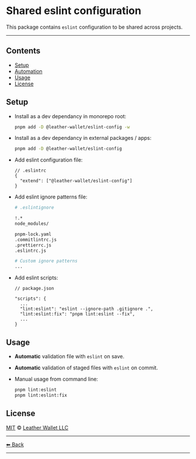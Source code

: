 # Shared eslint configuration

This package contains `eslint` configuration to be shared across projects.

---

## Contents

- [Setup](#setup)
- [Automation](#automation)
- [Usage](#usage)
- [License](#license)

## Setup

- Install as a dev dependancy in monorepo root:

  ```sh
  pnpm add -D @leather-wallet/eslint-config -w
  ```

- Install as a dev dependancy in external packages / apps:

  ```sh
  pnpm add -D @leather-wallet/eslint-config
  ```

- Add eslint configuration file:

  ```jsonc
  // .eslintrc
  {
    "extend": ["@leather-wallet/eslint-config"]
  }
  ```

- Add eslint ignore patterns file:

  ```sh
  # .eslintignore

  !.*
  node_modules/

  pnpm-lock.yaml
  .commitlintrc.js
  .prettierrc.js
  .eslintrc.js

  # Custom ignore patterns
  ...
  ```

- Add eslint scripts:

  ```jsonc
  // package.json

  "scripts": {
    ...
    "lint:eslint": "eslint --ignore-path .gitignore .",
    "lint:eslint:fix": "pnpm lint:eslint --fix",
    ...
  }
  ```

## Usage

- **Automatic** validation file with `eslint` on save.
- **Automatic** validation of staged files with `eslint` on commit.
- Manual usage from command line:

  ```sh
  pnpm lint:eslint
  pnpm lint:eslint:fix
  ```

## License

[MIT](LICENSE) © [Leather Wallet LLC](https://github.com/leather-wallet/mono)

---

[⬅ Back](../../README.md)

---
